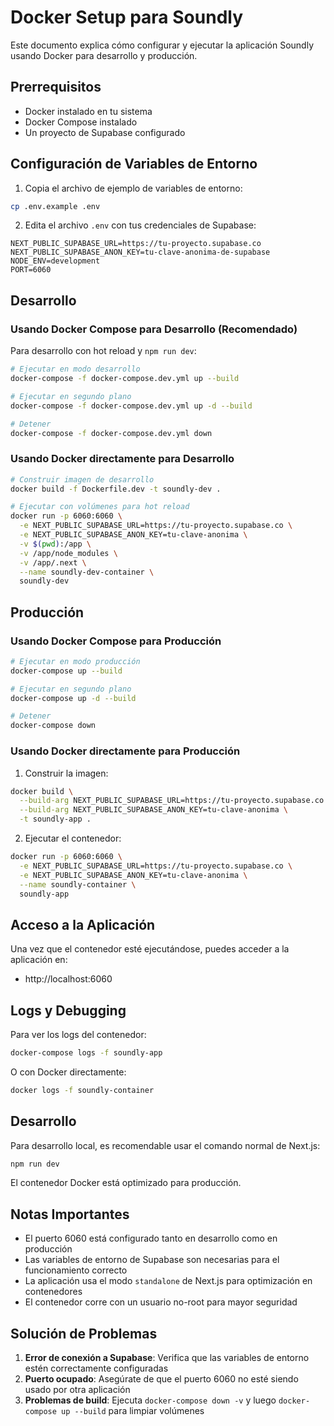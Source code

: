 # Docker Setup para Soundly

Este documento explica cómo configurar y ejecutar la aplicación Soundly usando Docker para desarrollo y producción.

## Prerrequisitos

- Docker instalado en tu sistema
- Docker Compose instalado
- Un proyecto de Supabase configurado

## Configuración de Variables de Entorno

1. Copia el archivo de ejemplo de variables de entorno:
```bash
cp .env.example .env
```

2. Edita el archivo `.env` con tus credenciales de Supabase:
```env
NEXT_PUBLIC_SUPABASE_URL=https://tu-proyecto.supabase.co
NEXT_PUBLIC_SUPABASE_ANON_KEY=tu-clave-anonima-de-supabase
NODE_ENV=development
PORT=6060
```

## Desarrollo

### Usando Docker Compose para Desarrollo (Recomendado)

Para desarrollo con hot reload y `npm run dev`:

```bash
# Ejecutar en modo desarrollo
docker-compose -f docker-compose.dev.yml up --build

# Ejecutar en segundo plano
docker-compose -f docker-compose.dev.yml up -d --build

# Detener
docker-compose -f docker-compose.dev.yml down
```

### Usando Docker directamente para Desarrollo

```bash
# Construir imagen de desarrollo
docker build -f Dockerfile.dev -t soundly-dev .

# Ejecutar con volúmenes para hot reload
docker run -p 6060:6060 \
  -e NEXT_PUBLIC_SUPABASE_URL=https://tu-proyecto.supabase.co \
  -e NEXT_PUBLIC_SUPABASE_ANON_KEY=tu-clave-anonima \
  -v $(pwd):/app \
  -v /app/node_modules \
  -v /app/.next \
  --name soundly-dev-container \
  soundly-dev
```

## Producción

### Usando Docker Compose para Producción

```bash
# Ejecutar en modo producción
docker-compose up --build

# Ejecutar en segundo plano
docker-compose up -d --build

# Detener
docker-compose down
```

### Usando Docker directamente para Producción

1. Construir la imagen:
```bash
docker build \
  --build-arg NEXT_PUBLIC_SUPABASE_URL=https://tu-proyecto.supabase.co \
  --build-arg NEXT_PUBLIC_SUPABASE_ANON_KEY=tu-clave-anonima \
  -t soundly-app .
```

2. Ejecutar el contenedor:
```bash
docker run -p 6060:6060 \
  -e NEXT_PUBLIC_SUPABASE_URL=https://tu-proyecto.supabase.co \
  -e NEXT_PUBLIC_SUPABASE_ANON_KEY=tu-clave-anonima \
  --name soundly-container \
  soundly-app
```

## Acceso a la Aplicación

Una vez que el contenedor esté ejecutándose, puedes acceder a la aplicación en:
- http://localhost:6060

## Logs y Debugging

Para ver los logs del contenedor:
```bash
docker-compose logs -f soundly-app
```

O con Docker directamente:
```bash
docker logs -f soundly-container
```

## Desarrollo

Para desarrollo local, es recomendable usar el comando normal de Next.js:
```bash
npm run dev
```

El contenedor Docker está optimizado para producción.

## Notas Importantes

- El puerto 6060 está configurado tanto en desarrollo como en producción
- Las variables de entorno de Supabase son necesarias para el funcionamiento correcto
- La aplicación usa el modo `standalone` de Next.js para optimización en contenedores
- El contenedor corre con un usuario no-root para mayor seguridad

## Solución de Problemas

1. **Error de conexión a Supabase**: Verifica que las variables de entorno estén correctamente configuradas
2. **Puerto ocupado**: Asegúrate de que el puerto 6060 no esté siendo usado por otra aplicación
3. **Problemas de build**: Ejecuta `docker-compose down -v` y luego `docker-compose up --build` para limpiar volúmenes
